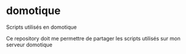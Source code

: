 # domotique
Scripts utilisés en domotique

Ce repository doit me permettre de partager les scripts utilisés sur mon serveur domotique
